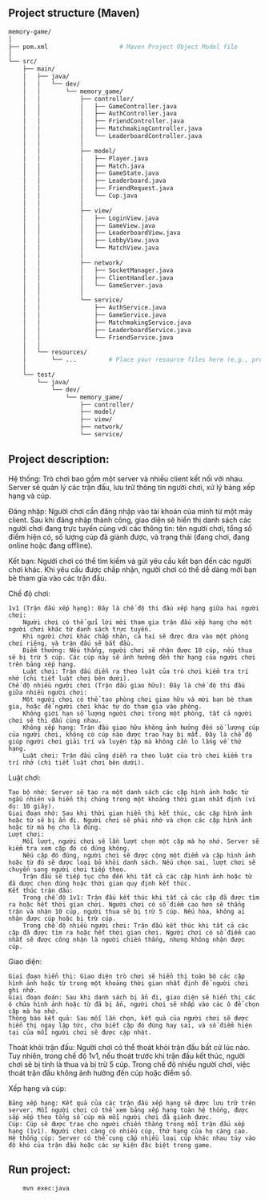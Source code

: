 ## Project structure (Maven)

``` bash
memory-game/
│
├── pom.xml                    # Maven Project Object Model file
│
└── src/
    ├── main/
    │   ├── java/
    │   │   └── dev/
    │   │       └── memory_game/
    │   │           ├── controller/
    │   │           │   ├── GameController.java
    │   │           │   ├── AuthController.java
    │   │           │   ├── FriendController.java
    │   │           │   ├── MatchmakingController.java
    │   │           │   └── LeaderboardController.java
    │   │           │
    │   │           ├── model/
    │   │           │   ├── Player.java
    │   │           │   ├── Match.java
    │   │           │   ├── GameState.java
    │   │           │   ├── Leaderboard.java
    │   │           │   ├── FriendRequest.java
    │   │           │   └── Cup.java
    │   │           │
    │   │           ├── view/
    │   │           │   ├── LoginView.java
    │   │           │   ├── GameView.java
    │   │           │   ├── LeaderboardView.java
    │   │           │   ├── LobbyView.java
    │   │           │   └── MatchView.java
    │   │           │
    │   │           ├── network/
    │   │           │   ├── SocketManager.java
    │   │           │   ├── ClientHandler.java
    │   │           │   └── GameServer.java
    │   │           │
    │   │           └── service/
    │   │               ├── AuthService.java
    │   │               ├── GameService.java
    │   │               ├── MatchmakingService.java
    │   │               ├── LeaderboardService.java
    │   │               └── FriendService.java
    │   │
    │   └── resources/
    │       └── ...         # Place your resource files here (e.g., properties files, images, etc.)
    │
    └── test/
        └── java/
            └── dev/
                └── memory_game/
                    ├── controller/
                    ├── model/
                    ├── view/
                    ├── network/
                    └── service/

```

## Project description:

Hệ thống: Trò chơi bao gồm một server và nhiều client kết nối với nhau. Server sẽ quản lý các trận đấu, lưu trữ thông tin người chơi, xử lý bảng xếp hạng và cúp.

Đăng nhập: Người chơi cần đăng nhập vào tài khoản của mình từ một máy client. Sau khi đăng nhập thành công, giao diện sẽ hiển thị danh sách các người chơi đang trực tuyến cùng với các thông tin: tên người chơi, tổng số điểm hiện có, số lượng cúp đã giành được, và trạng thái (đang chơi, đang online hoặc đang offline).

Kết bạn: Người chơi có thể tìm kiếm và gửi yêu cầu kết bạn đến các người chơi khác. Khi yêu cầu được chấp nhận, người chơi có thể dễ dàng mời bạn bè tham gia vào các trận đấu.

Chế độ chơi:

    1v1 (Trận đấu xếp hạng): Đây là chế độ thi đấu xếp hạng giữa hai người chơi:
        Người chơi có thể gửi lời mời tham gia trận đấu xếp hạng cho một người chơi khác từ danh sách trực tuyến.
        Khi người chơi khác chấp nhận, cả hai sẽ được đưa vào một phòng chơi riêng, và trận đấu sẽ bắt đầu.
        Điểm thưởng: Nếu thắng, người chơi sẽ nhận được 10 cúp, nếu thua sẽ bị trừ 5 cúp. Các cúp này sẽ ảnh hưởng đến thứ hạng của người chơi trên bảng xếp hạng.
        Luật chơi: Trận đấu diễn ra theo luật của trò chơi kiểm tra trí nhớ (chi tiết luật chơi bên dưới).
    Chế độ nhiều người chơi (Trận đấu giao hữu): Đây là chế độ thi đấu giữa nhiều người chơi:
        Một người chơi có thể tạo phòng chơi giao hữu và mời bạn bè tham gia, hoặc để người chơi khác tự do tham gia vào phòng.
        Không giới hạn số lượng người chơi trong một phòng, tất cả người chơi sẽ thi đấu cùng nhau.
        Không xếp hạng: Trận đấu giao hữu không ảnh hưởng đến số lượng cúp của người chơi, không có cúp nào được trao hay bị mất. Đây là chế độ giúp người chơi giải trí và luyện tập mà không cần lo lắng về thứ hạng.
        Luật chơi: Trận đấu cũng diễn ra theo luật của trò chơi kiểm tra trí nhớ (chi tiết luật chơi bên dưới).

Luật chơi:

    Tạo bộ nhớ: Server sẽ tạo ra một danh sách các cặp hình ảnh hoặc từ ngẫu nhiên và hiển thị chúng trong một khoảng thời gian nhất định (ví dụ: 10 giây).
    Giai đoạn nhớ: Sau khi thời gian hiển thị kết thúc, các cặp hình ảnh hoặc từ sẽ bị ẩn đi. Người chơi sẽ phải nhớ và chọn các cặp hình ảnh hoặc từ mà họ cho là đúng.
    Lượt chơi:
        Mỗi lượt, người chơi sẽ lần lượt chọn một cặp mà họ nhớ. Server sẽ kiểm tra xem cặp đó có đúng không.
        Nếu cặp đó đúng, người chơi sẽ được cộng một điểm và cặp hình ảnh hoặc từ đó sẽ được loại bỏ khỏi danh sách. Nếu chọn sai, lượt chơi sẽ chuyển sang người chơi tiếp theo.
        Trận đấu sẽ tiếp tục cho đến khi tất cả các cặp hình ảnh hoặc từ đã được chọn đúng hoặc thời gian quy định kết thúc.
    Kết thúc trận đấu:
        Trong chế độ 1v1: Trận đấu kết thúc khi tất cả các cặp đã được tìm ra hoặc hết thời gian chơi. Người chơi có số điểm cao hơn sẽ thắng trận và nhận 10 cúp, người thua sẽ bị trừ 5 cúp. Nếu hòa, không ai nhận được cúp hoặc bị trừ cúp.
        Trong chế độ nhiều người chơi: Trận đấu kết thúc khi tất cả các cặp đã được tìm ra hoặc hết thời gian chơi. Người chơi có số điểm cao nhất sẽ được công nhận là người chiến thắng, nhưng không nhận được cúp.

Giao diện:

    Giai đoạn hiển thị: Giao diện trò chơi sẽ hiển thị toàn bộ các cặp hình ảnh hoặc từ trong một khoảng thời gian nhất định để người chơi ghi nhớ.
    Giai đoạn đoán: Sau khi danh sách bị ẩn đi, giao diện sẽ hiển thị các ô chứa hình ảnh hoặc từ đã bị ẩn, người chơi sẽ nhấp vào các ô để chọn cặp mà họ nhớ.
    Thông báo kết quả: Sau mỗi lần chọn, kết quả của người chơi sẽ được hiển thị ngay lập tức, cho biết cặp đó đúng hay sai, và số điểm hiện tại của mỗi người chơi sẽ được cập nhật.

Thoát khỏi trận đấu: Người chơi có thể thoát khỏi trận đấu bất cứ lúc nào. Tuy nhiên, trong chế độ 1v1, nếu thoát trước khi trận đấu kết thúc, người chơi sẽ bị tính là thua và bị trừ 5 cúp. Trong chế độ nhiều người chơi, việc thoát trận đấu không ảnh hưởng đến cúp hoặc điểm số.

Xếp hạng và cúp:

    Bảng xếp hạng: Kết quả của các trận đấu xếp hạng sẽ được lưu trữ trên server. Mỗi người chơi có thể xem bảng xếp hạng toàn hệ thống, được sắp xếp theo tổng số cúp mà mỗi người chơi đã giành được.
    Cúp: Cúp sẽ được trao cho người chiến thắng trong mỗi trận đấu xếp hạng (1v1). Người chơi càng có nhiều cúp, thứ hạng của họ càng cao.
    Hệ thống cúp: Server có thể cung cấp nhiều loại cúp khác nhau tùy vào độ khó của trận đấu hoặc các sự kiện đặc biệt trong game.


## Run project:
``` bash
    mvn exec:java
```